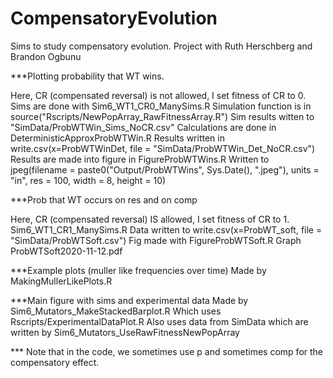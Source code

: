 # CompensatoryEvolution
Sims to study compensatory evolution. Project with Ruth Herschberg and Brandon Ogbunu

***Plotting probability that WT wins. 

Here, CR (compensated reversal) is not allowed, I set fitness of CR to 0. 
Sims are done with Sim6_WT1_CR0_ManySims.R
Simulation function is in source("Rscripts/NewPopArray_RawFitnessArray.R")
Sim results witten to "SimData/ProbWTWin_Sims_NoCR.csv"
Calculations are done in DeterministicApproxProbWTWin.R
Results written in write.csv(x=ProbWTWinDet, file = "SimData/ProbWTWin_Det_NoCR.csv")
Results are made into figure in FigureProbWTWins.R
Written to jpeg(filename  = paste0("Output/ProbWTWins", Sys.Date(), ".jpeg"), units = "in", res = 100, width = 8, height = 10)


***Prob that WT occurs on res and on comp 

Here, CR (compensated reversal) IS allowed, I set fitness of CR to 1. 
Sim6_WT1_CR1_ManySims.R
Data written to write.csv(x=ProbWT_soft, file = "SimData/ProbWTSoft.csv")
Fig made with FigureProbWTSoft.R
Graph ProbWTSoft2020-11-12.pdf


***Example plots (muller like frequencies over time)
Made by MakingMullerLikePlots.R

***Main figure with sims and experimental data 
Made by Sim6_Mutators_MakeStackedBarplot.R
Which uses Rscripts/ExperimentalDataPlot.R
Also uses data from SimData which are written by Sim6_Mutators_UseRawFitnessNewPopArray


*** Note that in the code, we sometimes use p and sometimes comp for the compensatory effect.








